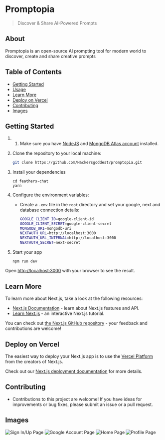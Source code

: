 # Promptopia

> Discover & Share AI-Powered Prompts

## About
Promptopia is an open-source AI prompting tool for modern world to discover, create and share creative prompts

## Table of Contents

- [Getting Started](#getting-started)
- [Usage](#usage)
- [Learn More](#learn-more)
- [Deploy on Vercel](#deploy-on-vercel)
- [Contributing](#Contributing)
- [Images](#images)


## Getting Started

1. 1. Make sure you have [NodeJS](https://nodejs.org/) and [MongoDB Atlas account](https://www.mongodb.com/atlas) installed.

2. Clone the repository to your local machine:

   ```sh
   git clone https://github.com/Hackersgoddest/promptopia.git
   ```

3. Install your dependencies

    ```
    cd feathers-chat
    yarn
    ```

4. Configure the environment variables:

    - Create a `.env` file in the `root` directory and set your google, next and database connection details:
         ```sh
        GOOGLE_CLIENT_ID=google-client-id
        GOOGLE_CLIENT_SECRET=google-client-secret
        MONGODB_URI=mongodb-uri
        NEXTAUTH_URL=http://localhost:3000
        NEXTAUTH_URL_INTERNAL=http://localhost:3000
        NEXTAUTH_SECRET=next-secret

5. Start your app

    ```bash
    npm run dev

    ```

Open [http://localhost:3000](http://localhost:3000) with your browser to see the result.


## Learn More

To learn more about Next.js, take a look at the following resources:

- [Next.js Documentation](https://nextjs.org/docs) - learn about Next.js features and API.
- [Learn Next.js](https://nextjs.org/learn) - an interactive Next.js tutorial.

You can check out [the Next.js GitHub repository](https://github.com/vercel/next.js/) - your feedback and contributions are welcome!

## Deploy on Vercel

The easiest way to deploy your Next.js app is to use the [Vercel Platform](https://vercel.com/new?utm_medium=default-template&filter=next.js&utm_source=create-next-app&utm_campaign=create-next-app-readme) from the creators of Next.js.

Check out our [Next.js deployment documentation](https://nextjs.org/docs/deployment) for more details.

## Contributing
- Contributions to this project are welcome! If you have ideas for improvements or bug fixes, please submit an issue or a pull request.

## Images
![Sign In/Up Page](/public/assets//images/login.png)
![Google Account Page](/public/assets/images/google-accounts.png.png)
![Home Page](/public/assets/images/homepage.png)
![Profile Page](/public/assets/images/profile.png)
